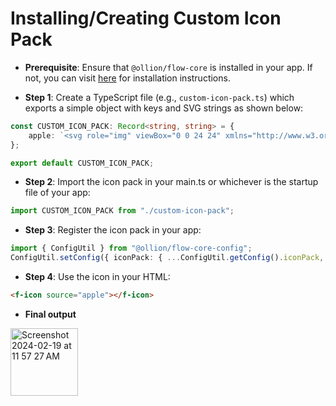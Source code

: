 # Installing/Creating Custom Icon Pack

- **Prerequisite**: Ensure that `@ollion/flow-core` is installed in your app. If not, you can visit [here](https://github.com/ollionorg/flow-core?tab=readme-ov-file#existing-project) for installation instructions.

- **Step 1**: Create a TypeScript file (e.g., `custom-icon-pack.ts`) which exports a simple object with keys and SVG strings as shown below:

```typescript
const CUSTOM_ICON_PACK: Record<string, string> = {
	apple: `<svg role="img" viewBox="0 0 24 24" xmlns="http://www.w3.org/2000/svg"><title>Apple</title><path d="M12.152 6.896c-.948 0-2.415-1.078-3.96-1.04-2.04.027-3.91 1.183-4.961 3.014-2.117 3.675-.546 9.103 1.519 12.09 1.013 1.454 2.208 3.09 3.792 3.039 1.52-.065 2.09-.987 3.935-.987 1.831 0 2.35.987 3.96.948 1.637-.026 2.676-1.48 3.676-2.948 1.156-1.688 1.636-3.325 1.662-3.415-.039-.013-3.182-1.221-3.22-4.857-.026-3.04 2.48-4.494 2.597-4.559-1.429-2.09-3.623-2.324-4.39-2.376-2-.156-3.675 1.09-4.61 1.09zM15.53 3.83c.843-1.012 1.4-2.427 1.245-3.83-1.207.052-2.662.805-3.532 1.818-.78.896-1.454 2.338-1.273 3.714 1.338.104 2.715-.688 3.559-1.701"/></svg>`
};

export default CUSTOM_ICON_PACK;
```

- **Step 2**: Import the icon pack in your main.ts or whichever is the startup file of your app:

```typescript
import CUSTOM_ICON_PACK from "./custom-icon-pack";
```

- **Step 3**: Register the icon pack in your app:

```typescript
import { ConfigUtil } from "@ollion/flow-core-config";
ConfigUtil.setConfig({ iconPack: { ...ConfigUtil.getConfig().iconPack, ...CUSTOM_ICON_PACK } });
```

- **Step 4**: Use the icon in your HTML:

```html
<f-icon source="apple"></f-icon>
```

- **Final output**

<img width="108" alt="Screenshot 2024-02-19 at 11 57 27 AM" src="https://github.com/ollionorg/flow-core/assets/67629551/7dfe5abd-c8b4-4b2f-ab19-4c480290500c">
